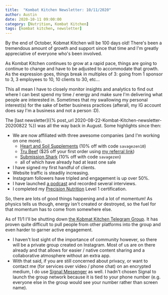 ```yaml
---
title:  "Kombat Kitchen Newsletter: 10/11/2020"
author: Austin
date: 2020-10-11 09:00:00
category: [Nutrition, Kombat Kitchen]
tags: [kombat kitchen, newsletter]
---
```


By the end of October, Kobmat Kitchen will be 100 days old!  There's been a tremendous amount of growth and support since that time and I'm greatly appreciative of everyone who's been involved.

As Kombat Kitchen continues to grow at a rapid pace, things are going to continue to change and have to be adjusted to accommodate that growth.  As the expression goes, things break in multiples of 3:  going from 1 sponsor to 3, 3 employees to 10, 10 clients to 30, etc...

This all mean I have to closely monitor insights and analytics to find out where I can best spend my time / energy and make sure I'm delivering what people are interested in.  Sometimes that my swallowing my personal interest(s) for the sake of better business practices (afterall, my IG account does say I'm a business and not a person :D).

The [last newsletter]({% post_url 2020-08-22-Kombat-Kitchen-newsletter-20200822 %}) was all the way back in August.  Some highlights since then:

* We are now affiliated with three awesome companies (and I'm working on one more).
    * [Heart and Soil Supplements](https://heartandsoil.co) (10% off with code <code>savagezen10</code>)
    * [Tru Beef](http://trubeeftruorganicb.refr.cc/austinh) ($25 off your first order using [my referral link](http://trubeeftruorganicb.refr.cc/austinh))
    * [Submission Shark](https://submissionshark.com) (10% off with code <code>savagezen</code>)
    * all of which have already had at least one sale
* I have signed my first handful of clients.
* Website traffic is steadily increasing.
* Instagram followers have tripled and engagement is up over 50%.
* I have launched [a podcast](/tabs/kombat_kitchen/#freestuff) and recorded several interviews.
* I completed my [Precision Nutrition](https://www.precisionnutrition.com/certified-coach-directory) Level 1 certification.

So, there are lots of good things happening and a lot of momentum!  As physics tells us though, energy isn't created or destroyed, so the fuel for that momentum has to come from somewhere else.

As of 11/1 I'll be shutting down [the Kobmat Kitchen Telegram Group](https://t.me/kombatkitchen).  It has proven quite difficult to pull people from other platforms into the group and even harder to garner active engagement.

* I haven't lost sight of the importance of community however, so there will be a private group created on Instagram.  Most of us are on there already and that allows for easier / native content sharing and a collaborative atmosphere without an extra app.
* With that said, if you are still concerned about privacy, or want to contact me (for services over video / phone chat) on an encrypted medium, I do use [Signal Messenger](https://signal.org/download/) as well.  I hadn't chosen Signal to launch the group network because it is tied to your phone number (e.g. everyone else in the group would see your number rather than screen name).
